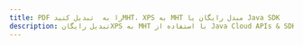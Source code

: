 ---title: PDF را به  تبدیل کنیدMHT، XPS به MHT مبدل رایگان یا Java SDKdescription: تبدیل رایگانXPS به MHT با استفاده از Java Cloud APIs & SDK همچنین اسناد PDF را در Cloud ایجاد، ویرایش و رندر کنید.---